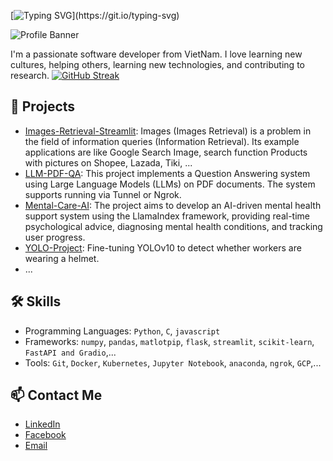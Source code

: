 [![Typing SVG](https://readme-typing-svg.demolab.com?font=Fira+Code&pause=1000&color=F70000&random=false&width=500&lines=Hi+there%2C+I'm+Nguyen+Quoc+Huy+(Leo);I'm+passionate+about+knowledge%2C+Stoicism.)](https://git.io/typing-svg)

![Profile Banner](https://user-images.githubusercontent.com/74038190/225813708-98b745f2-7d22-48cf-9150-083f1b00d6c9.gif)

I'm a passionate software developer from VietNam. I love learning new cultures, helping others, learning new technologies, and contributing to research.
[![GitHub Streak](https://streak-stats.demolab.com/?user=NguyenHuy190303)](https://git.io/streak-stats)
## 🚀 Projects
- [Images-Retrieval-Streamlit](https://github.com/NguyenHuy190303/Images-Retrieval-Streamlit): Images (Images Retrieval) is a problem in the field of information queries (Information Retrieval). Its example applications are like Google Search Image, search function Products with pictures on Shopee, Lazada, Tiki, ...
- [LLM-PDF-QA](https://github.com/NguyenHuy190303/LLM-PDF-QA): This project implements a Question Answering system using Large Language Models (LLMs) on PDF documents. The system supports running via Tunnel or Ngrok.
- [Mental-Care-AI](https://github.com/NguyenHuy190303/Mental-Care-AI): The project aims to develop an AI-driven mental health support system using the LlamaIndex framework, providing real-time psychological advice, diagnosing mental health conditions, and tracking user progress.
- [YOLO-Project](https://github.com/NguyenHuy190303/YOLO-Project): Fine-tuning YOLOv10 to detect whether workers are wearing a helmet.
- ...

## 🛠️ Skills
- Programming Languages: `Python`, `C`, `javascript`
- Frameworks: `numpy`, `pandas`, `matlotpip`, `flask`, `streamlit`, `scikit-learn`, `FastAPI and Gradio`,...
- Tools: `Git`, `Docker`, `Kubernetes`, `Jupyter Notebook`, `anaconda`, `ngrok`, `GCP`,...

## 📫 Contact Me
- [LinkedIn](https://www.linkedin.com/in/huy-nguyen-5552b22aa/)
- [Facebook](https://www.facebook.com/LeonidasSun)
- [Email](nguyenhuy190303@gmail.com)
